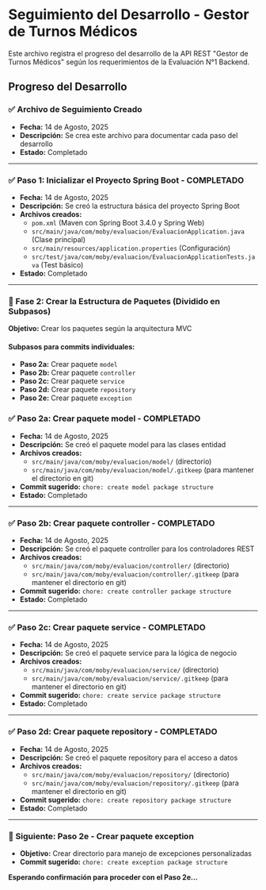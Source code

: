 # Seguimiento del Desarrollo - Gestor de Turnos Médicos

Este archivo registra el progreso del desarrollo de la API REST "Gestor de Turnos Médicos" según los requerimientos de la Evaluación N°1 Backend.

## Progreso del Desarrollo

### ✅ Archivo de Seguimiento Creado
- **Fecha:** 14 de Agosto, 2025
- **Descripción:** Se crea este archivo para documentar cada paso del desarrollo
- **Estado:** Completado

---

### ✅ Paso 1: Inicializar el Proyecto Spring Boot - COMPLETADO
- **Fecha:** 14 de Agosto, 2025
- **Descripción:** Se creó la estructura básica del proyecto Spring Boot
- **Archivos creados:**
  - `pom.xml` (Maven con Spring Boot 3.4.0 y Spring Web)
  - `src/main/java/com/moby/evaluacion/EvaluacionApplication.java` (Clase principal)
  - `src/main/resources/application.properties` (Configuración)
  - `src/test/java/com/moby/evaluacion/EvaluacionApplicationTests.java` (Test básico)
- **Estado:** Completado

---

### 🔄 Fase 2: Crear la Estructura de Paquetes (Dividido en Subpasos)
**Objetivo:** Crear los paquetes según la arquitectura MVC

#### Subpasos para commits individuales:
- **Paso 2a:** Crear paquete `model` 
- **Paso 2b:** Crear paquete `controller`
- **Paso 2c:** Crear paquete `service` 
- **Paso 2d:** Crear paquete `repository`
- **Paso 2e:** Crear paquete `exception`

### ✅ Paso 2a: Crear paquete model - COMPLETADO
- **Fecha:** 14 de Agosto, 2025
- **Descripción:** Se creó el paquete model para las clases entidad
- **Archivos creados:**
  - `src/main/java/com/moby/evaluacion/model/` (directorio)
  - `src/main/java/com/moby/evaluacion/model/.gitkeep` (para mantener el directorio en git)
- **Commit sugerido:** `chore: create model package structure`
- **Estado:** Completado

---

### ✅ Paso 2b: Crear paquete controller - COMPLETADO
- **Fecha:** 14 de Agosto, 2025
- **Descripción:** Se creó el paquete controller para los controladores REST
- **Archivos creados:**
  - `src/main/java/com/moby/evaluacion/controller/` (directorio)
  - `src/main/java/com/moby/evaluacion/controller/.gitkeep` (para mantener el directorio en git)
- **Commit sugerido:** `chore: create controller package structure`
- **Estado:** Completado

---

### ✅ Paso 2c: Crear paquete service - COMPLETADO
- **Fecha:** 14 de Agosto, 2025
- **Descripción:** Se creó el paquete service para la lógica de negocio
- **Archivos creados:**
  - `src/main/java/com/moby/evaluacion/service/` (directorio)
  - `src/main/java/com/moby/evaluacion/service/.gitkeep` (para mantener el directorio en git)
- **Commit sugerido:** `chore: create service package structure`
- **Estado:** Completado

---

### ✅ Paso 2d: Crear paquete repository - COMPLETADO
- **Fecha:** 14 de Agosto, 2025
- **Descripción:** Se creó el paquete repository para el acceso a datos
- **Archivos creados:**
  - `src/main/java/com/moby/evaluacion/repository/` (directorio)
  - `src/main/java/com/moby/evaluacion/repository/.gitkeep` (para mantener el directorio en git)
- **Commit sugerido:** `chore: create repository package structure`
- **Estado:** Completado

---

### 🔄 Siguiente: Paso 2e - Crear paquete exception
- **Objetivo:** Crear directorio para manejo de excepciones personalizadas
- **Commit sugerido:** `chore: create exception package structure`

**Esperando confirmación para proceder con el Paso 2e...**